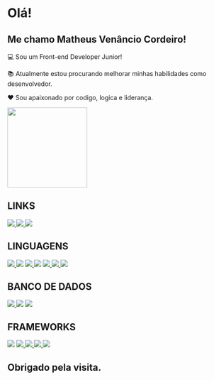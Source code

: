 # Olá!

 

## Me chamo Matheus Venâncio Cordeiro!

 

:computer: Sou um Front-end Developer Junior!

:books: Atualmente estou procurando melhorar minhas habilidades como desenvolvedor.

❤️ Sou apaixonado por codigo, logica e liderança.

 <div>
    <a href="https://github.com/Matheus-Venancio"></a>
    <img height="180em" src="https://github-readme-stats.vercel.app/api/top-langs/?username=Matheus-Venancio&layout=compact&langs_count=8&theme=radical" />
</div>

## LINKS

<div>
    <a href="https://www.linkedin.com/in/matheusvenanciocordeiro/" target="_blank"> 
        <img src="https://img.shields.io/badge/-LinkedIn-%230077B5?style=for-the-badge&logo=linkedin&logoColor=white" target="_blank">
    </a>
   <a href="https://www.instagram.com/matheus_venancio78/" target="_blank"> 
        <img src="https://img.shields.io/badge/Gmail-D14836?style=for-the-badge&logo=gmail&logoColor=white" target="_blank">
    </a>
 
  <a href="https://wa.me/5519981466623" target="_blank"> 
        <img src="https://img.shields.io/badge/WhatsApp-25D366?style=for-the-badge&logo=whatsapp&logoColor=white" target="_blank">
    </a>
 
</div>

## LINGUAGENS

<div> 
 <a href="#" target="_blank"> 
        <img src="https://img.shields.io/badge/HTML5-E34F26?style=for-the-badge&logo=html5&logoColor=white" target="_blank">
 </a>
        <img src="https://img.shields.io/badge/CSS3-1572B6?style=for-the-badge&logo=css3&logoColor=white" target="_blank">
  <a href="#" target="_blank">
        <img src="https://img.shields.io/badge/JavaScript-323330?style=for-the-badge&logo=javascript&logoColor=F7DF1E" target="_blank">
 </a>
        <img src="https://img.shields.io/badge/C%23-239120?style=for-the-badge&logo=c-sharp&logoColor=white" target="_blank">
  <a href="#" target="_blank">
        <img src="https://img.shields.io/badge/Java-ED8B00?style=for-the-badge&logo=java&logoColor=white" target="_blank">
 </a>
        <a href="#" target="_blank">
        <img src="https://img.shields.io/badge/Kotlin-0095D5?&style=for-the-badge&logo=kotlin&logoColor=white" target="_blank">
 </a>
        <img src="https://img.shields.io/badge/Dart-0175C2?style=for-the-badge&logo=dart&logoColor=white" target="_blank">
</div>

## BANCO DE DADOS

<div> 
 <a href="#" target="_blank"> 
        <img src="https://img.shields.io/badge/MySQL-00000F?style=for-the-badge&logo=mysql&logoColor=white" target="_blank">
 </a>
        <img src="https://img.shields.io/badge/SQLite-07405E?style=for-the-badge&logo=sqlite&logoColor=white" target="_blank">
  <a href="#" target="_blank">
        <img src="https://img.shields.io/badge/firebase-ffca28?style=for-the-badge&logo=firebase&logoColor=black" target="_blank">
 </a>
  
</div>

## FRAMEWORKS

<div> 
 <a href="#" target="_blank">
        <img src="https://img.shields.io/badge/.NET-512BD4?style=for-the-badge&logo=dotnet&logoColor=white" target="_blank"></a>
  <a href="#" target="_blank">
        <img src="https://img.shields.io/badge/React-20232A?style=for-the-badge&logo=react&logoColor=61DAFB" target="_blank">
 </a>
   <a href="#" target="_blank">
        <img src="https://img.shields.io/badge/Bootstrap-563D7C?style=for-the-badge&logo=bootstrap&logoColor=white" target="_blank">
 </a>
   <a href="#" target="_blank">
        <img src="https://img.shields.io/badge/jQuery-0769AD?style=for-the-badge&logo=jquery&logoColor=white" target="_blank">
 </a>
 
  <a href="#" target="_blank">
        <img src="https://img.shields.io/badge/Flutter-02569B?style=for-the-badge&logo=flutter&logoColor=white" target="_blank">
 </a>
 
</div>

## Obrigado pela visita.


